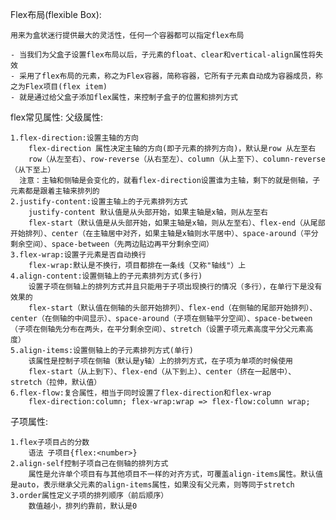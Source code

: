 Flex布局(flexible Box):

    用来为盒状迷行提供最大的灵活性，任何一个容器都可以指定flex布局

    - 当我们为父盒子设置flex布局以后，子元素的float、clear和vertical-align属性将失效
    - 采用了flex布局的元素，称之为Flex容器，简称容器，它所有子元素自动成为容器成员，称之为Flex项目(flex item)
    - 就是通过给父盒子添加flex属性，来控制子盒子的位置和排列方式
flex常见属性:
  父级属性:

    1.flex-direction:设置主轴的方向
        flex-direction 属性决定主轴的方向(即子元素的排列方向)，默认是row 从左至右
        row（从左至右）、row-reverse（从右至左）、column（从上至下）、column-reverse（从下至上）
      注意：主轴和侧轴是会变化的，就看flex-direction设置谁为主轴，剩下的就是侧轴，子元素都是跟着主轴来排列的
    2.justify-content:设置主轴上的子元素排列方式
        justify-content 默认值是从头部开始，如果主轴是x轴，则从左至右
        flex-start（默认值是从头部开始，如果主轴是x轴，则从左至右）、flex-end（从尾部开始排列）、center（在主轴居中对齐，如果主轴是x轴则水平居中）、space-around（平分剩余空间）、space-between（先两边贴边再平分剩余空间）
    3.flex-wrap:设置子元素是否自动换行
        flex-wrap:默认是不换行，项目都排在一条线（又称"轴线"）上
    4.align-content:设置侧轴上的子元素排列方式(多行)
        设置子项在侧轴上的排列方式并且只能用于子项出现换行的情况（多行），在单行下是没有效果的
        flex-start（默认值在侧轴的头部开始排列）、flex-end（在侧轴的尾部开始排列）、center（在侧轴的中间显示）、space-around（子项在侧轴平分空间）、space-between（子项在侧轴先分布在两头，在平分剩余空间）、stretch（设置子项元素高度平分父元素高度）
    5.align-items:设置侧轴上的子元素排列方式(单行)
        该属性是控制子项在侧轴（默认是y轴）上的排列方式，在子项为单项的时候使用
        flex-start（从上到下）、flex-end（从下到上）、center（挤在一起居中）、stretch（拉伸，默认值）
    6.flex-flow:复合属性，相当于同时设置了flex-direction和flex-wrap
        flex-direction:column; flex-wrap:wrap => flex-flow:column wrap;

  子项属性:

    1.flex子项目占的分数
        语法 子项目{flex:<number>}
    2.align-self控制子项自己在侧轴的排列方式
        属性是允许单个项目有与其他项目不一样的对齐方式，可覆盖align-items属性。默认值是auto，表示继承父元素的align-items属性，如果没有父元素，则等同于stretch
    3.order属性定义子项的排列顺序（前后顺序）
        数值越小，排列约靠前，默认是0
